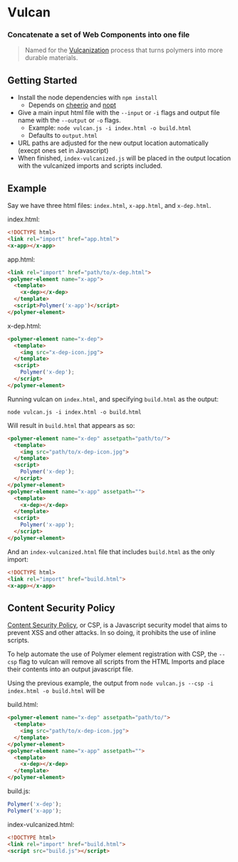 # Vulcan

### Concatenate a set of Web Components into one file

>Named for the [Vulcanization](http://en.wikipedia.org/wiki/Vulcanization) process that turns polymers into more durable
materials.

## Getting Started
- Install the node dependencies with `npm install`
  - Depends on [cheerio](https://github.com/MatthewMueller/cheerio) and [nopt](https://github.com/isaacs/nopt)
- Give a main input html file with the `--input` or `-i` flags and output file name with the `--output` or `-o` flags.
  - Example: `node vulcan.js -i index.html -o build.html`
  - Defaults to `output.html`
- URL paths are adjusted for the new output location automatically (execpt ones set in Javascript)
- When finished, `index-vulcanized.js` will be placed in the output location
  with the vulcanized imports and scripts included.

## Example

Say we have three html files: `index.html`, `x-app.html`, and `x-dep.html`.

index.html:

```html
<!DOCTYPE html>
<link rel="import" href="app.html">
<x-app></x-app>
```

app.html:

```html
<link rel="import" href="path/to/x-dep.html">
<polymer-element name="x-app">
  <template>
    <x-dep></x-dep>
  </template>
  <script>Polymer('x-app')</script>
</polymer-element>
```

x-dep.html:

```html
<polymer-element name="x-dep">
  <template>
    <img src="x-dep-icon.jpg">
  </template>
  <script>
    Polymer('x-dep');
  </script>
</polymer-element>
```

Running vulcan on `index.html`, and specifying `build.html` as the output:

    node vulcan.js -i index.html -o build.html

Will result in `build.html` that appears as so:

```html
<polymer-element name="x-dep" assetpath="path/to/">
  <template>
    <img src="path/to/x-dep-icon.jpg">
  </template>
  <script>
    Polymer('x-dep');
  </script>
</polymer-element>
<polymer-element name="x-app" assetpath="">
  <template>
    <x-dep></x-dep>
  </template>
  <script>
    Polymer('x-app');
  </script>
</polymer-element>
```

And an `index-vulcanized.html` file that includes `build.html` as the only import:

```html
<!DOCTYPE html>
<link rel="import" href="build.html">
<x-app></x-app>
```

## Content Security Policy
[Content Security Policy](http://en.wikipedia.org/wiki/Content_Security_Policy), or CSP, is a Javascript security model
that aims to prevent XSS and other attacks. In so doing, it prohibits the use of inline scripts.

To help automate the use of Polymer element registration with CSP, the `--csp` flag to vulcan will remove all scripts
from the HTML Imports and place their contents into an output javascript file.

Using the previous example, the output from `node vulcan.js --csp -i index.html -o build.html` will be

build.html:
```html
<polymer-element name="x-dep" assetpath="path/to/">
  <template>
    <img src="path/to/x-dep-icon.jpg">
  </template>
</polymer-element>
<polymer-element name="x-app" assetpath="">
  <template>
    <x-dep></x-dep>
  </template>
</polymer-element>
```

build.js:
```js
Polymer('x-dep');
Polymer('x-app');
```

index-vulcanized.html:
```html
<!DOCTYPE html>
<link rel="import" href="build.html">
<script src="build.js"></script>
```
